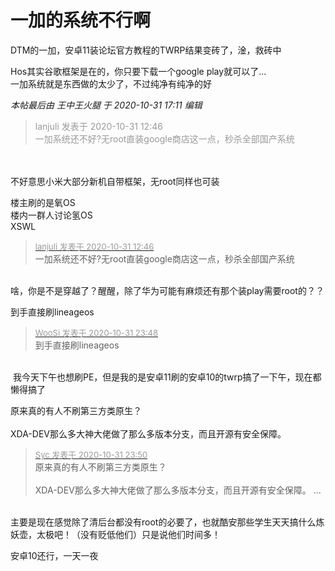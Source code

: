 # 一加的系统不行啊


DTM的一加，安卓11装论坛官方教程的TWRP结果变砖了，淦，救砖中<img id="aimg_Y9g8E" onclick="zoom(this, this.src, 0, 0, 0)" class="zoom" src="https://cdn.jsdelivr.net/gh/hishis/forum-master/public/images/patch.gif" onmouseover="img_onmouseoverfunc(this)" onload="thumbImg(this)" border="0" alt="" />

Hos其实谷歌框架是在的，你只要下载一个google play就可以了...<br />
一加系统就是东西做的太少了，不过纯净有纯净的好<img id="aimg_B1E33" onclick="zoom(this, this.src, 0, 0, 0)" class="zoom" src="https://cdn.jsdelivr.net/gh/hishis/forum-master/public/images/patch.gif" onmouseover="img_onmouseoverfunc(this)" onload="thumbImg(this)" border="0" alt="" />

<i class="pstatus"> 本帖最后由 王中王火腿 于 2020-10-31 17:11 编辑 </i><br />
<div class="quote"><blockquote><font color="#999999">lanjuli 发表于 2020-10-31 12:46</font><br />
<font color="#999999">一加系统还不好?无root直装google商店这一点，秒杀全部国产系统</font></blockquote></div><br />
<br />
不好意思小米大部分新机自带框架，无root同样也可装

楼主刷的是氧OS<br />
楼内一群人讨论氢OS<br />
XSWL

<div class="quote"><blockquote><font size="2"><a href="https://www.hostloc.com/forum.php?mod=redirect&amp;goto=findpost&amp;pid=9380155&amp;ptid=760527" target="_blank"><font color="#999999">lanjuli 发表于 2020-10-31 12:46</font></a></font><br />
一加系统还不好?无root直装google商店这一点，秒杀全部国产系统</blockquote></div><br />
啥，你是不是穿越了？醒醒，除了华为可能有麻烦还有那个装play需要root的？？

到手直接刷lineageos<img src="static/image/smiley/default/lol.gif" smilieid="12" border="0" alt="" />

<div class="quote"><blockquote><font size="2"><a href="https://www.hostloc.com/forum.php?mod=redirect&amp;goto=findpost&amp;pid=9383254&amp;ptid=760527" target="_blank"><font color="#999999">WooSi 发表于 2020-10-31 23:48</font></a></font><br />
到手直接刷lineageos</blockquote></div><br />
<img src="static/image/smiley/yct/022.gif" smilieid="42" border="0" alt="" /> 我今天下午也想刷PE，但是我的是安卓11刷的安卓10的twrp搞了一下午，现在都懒得搞了

原来真的有人不刷第三方类原生？<br />
<br />
XDA-DEV那么多大神大佬做了那么多版本分支，而且开源有安全保障。

<div class="quote"><blockquote><font size="2"><a href="https://www.hostloc.com/forum.php?mod=redirect&amp;goto=findpost&amp;pid=9383260&amp;ptid=760527" target="_blank"><font color="#999999">Syc 发表于 2020-10-31 23:50</font></a></font><br />
原来真的有人不刷第三方类原生？<br />
<br />
XDA-DEV那么多大神大佬做了那么多版本分支，而且开源有安全保障。 ...</blockquote></div><br />
主要是现在感觉除了清后台都没有root的必要了，也就酷安那些学生天天搞什么炼妖壶，太极吧！（没有贬低他们）只是说他们时间多！

安卓10还行，一天一夜
